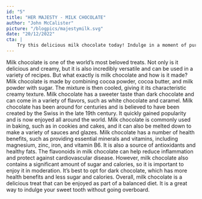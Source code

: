 ```yaml
---
id: "5"
title: "HER MAJESTY - MILK CHOCOLATE"
author: "John McCalister"
picture: "/blogpics/majestymilk.svg"
date: "20/12/2022"
cta: |
    Try this delicious milk chocolate today! Indulge in a moment of pure bliss with our creamy and smooth milk chocolate. Enjoy the sweet, decadent flavor and treat yourself to a something special. Get yours now!
---
```

Milk chocolate is one of the world’s most beloved treats. Not only is it delicious and creamy, but it is also incredibly versatile and can be used in a variety of recipes. But what exactly is milk chocolate and how is it made? Milk chocolate is made by combining cocoa powder, cocoa butter, and milk powder with sugar. The mixture is then cooled, giving it its characteristic creamy texture. Milk chocolate has a sweeter taste than dark chocolate and can come in a variety of flavors, such as white chocolate and caramel. Milk chocolate has been around for centuries and is believed to have been created by the Swiss in the late 19th century. It quickly gained popularity and is now enjoyed all around the world. Milk chocolate is commonly used in baking, such as in cookies and cakes, and it can also be melted down to make a variety of sauces and glazes. Milk chocolate has a number of health benefits, such as providing essential minerals and vitamins, including magnesium, zinc, iron, and vitamin B6. It is also a source of antioxidants and healthy fats. The flavonoids in milk chocolate can help reduce inflammation and protect against cardiovascular disease. However, milk chocolate also contains a significant amount of sugar and calories, so it is important to enjoy it in moderation. It’s best to opt for dark chocolate, which has more health benefits and less sugar and calories. Overall, milk chocolate is a delicious treat that can be enjoyed as part of a balanced diet. It is a great way to indulge your sweet tooth without going overboard.